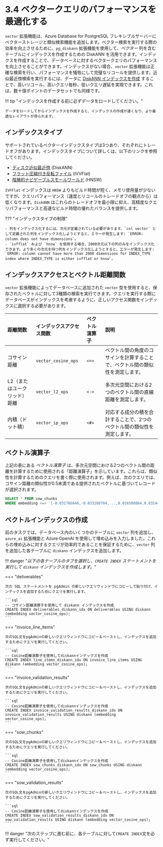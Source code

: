 # 3.4 ベクタークエリのパフォーマンスを最適化する

`vector` 拡張機能は、Azure Database for PostgreSQL フレキシブルサーバーにベクターストレージと類似検索機能を追加します。ベクター検索を実行する際の効率を向上させるために、`pg_diskann` 拡張機能を使用して、_ベクター_ 列を含むテーブルにインデックスを作成するための DiskANN を活用できます。インデックスを作成することで、データベースに対するベクタークエリのパフォーマンスを向上させることができます。インデックスがない場合、`vector` 拡張機能は正確な検索を行い、パフォーマンスを犠牲にして完璧なリコールを提供します。近似最近傍検索を実行するには、データに [DiskANN インデックスを作成](https://learn.microsoft.com/azure/postgresql/flexible-server/how-to-use-pgdiskann) することで、高いリコール、高いクエリ毎秒、低いクエリ遅延を実現できます。これは、数十億ポイントのデータセットでも同様です。

!!! tip "インデックスを作成する前に必ずデータをロードしてください。"

    データをロードしてからインデックスを作成すると、インデックスの作成が速くなり、より最適なレイアウトが得られます。

## インデックスタイプ

サポートされているベクターインデックスタイプは3つあり、それぞれにトレードオフがあります。インデックスタイプについて詳しくは、以下のリンクを参照してください。

- [ディスク近似最近傍](https://learn.microsoft.com/azure/postgresql/flexible-server/how-to-optimize-performance-pgvector#disk-approximate-nearest-neighbor-diskann) (DiskANN)
- [フラット圧縮付き反転ファイル](https://learn.microsoft.com/azure/postgresql/flexible-server/how-to-optimize-performance-pgvector#inverted-file-with-flat-compression-ivvflat) (IVVFlat)
- [階層的ナビゲーブルスモールワールド](https://learn.microsoft.com/azure/postgresql/flexible-server/how-to-optimize-performance-pgvector#hierarchical-navigable-small-worlds-hnsw) (HNSW)

`IVFFlat` インデックスは `HNSW` よりもビルド時間が短く、メモリ使用量が少ないですが、クエリパフォーマンス（速度とリコールのトレードオフの観点から）は低くなります。`DiskANN` はこれらのトレードオフを最小限に抑え、高精度なクエリパフォーマンスと高速なビルド時間の優れたバランスを提供します。

??? "インデックスタイプの制限"

    - 列をインデックス化するには、次元が定義されている必要があります。`col vector` として定義された列をインデックス化しようとすると、エラーが発生します: `ERROR: column does not have dimensions`。
    - `ivfflat` および `hnsw` を使用する場合、2000次元以下の列のみをインデックス化できます。より多くの次元を持つ列をインデックス化しようとすると、エラーが発生します: `ERROR: column cannot have more than 2000 dimensions for INDEX_TYPE index where INDEX_TYPE is either ivfflat or hnsw`。

## インデックスアクセスとベクトル距離関数

`vector` 拡張機能によってデータベースに追加された `vector` 型を使用すると、保存されたベクトルに対して3種類の検索を実行できます。クエリを実行する際にデータベースがインデックスを考慮するように、正しいアクセス関数をインデックスに選択する必要があります。

| 距離関数 | インデックスアクセス関数 | ベクトル演算子 | 説明 |
| :-- | :-- | :-- | :-- |
| コサイン距離 | `vector_cosine_ops` | `<=>` | ベクトル間の角度のコサインを計算することで、ベクトル間の類似性を測定します。 |
| L2（またはユークリッド）距離 | `vector_l2_ops` | `<->` | 多次元空間における2つのベクトル間の直線距離を測定します。 |
| 内積（ドット積） | `vector_ip_ops` | `<#>` | 対応する成分の積を合計することで、2つのベクトル間の類似性を測定します。 |

## ベクトル演算子

上記の表にある _ベクトル演算子_ は、多次元空間における2つのベクトル間の距離を計算するために使用される「距離演算子」を示しています。これらは、類似性を計算するためのクエリを書く際に使用されます。例えば、次のクエリでは、コサイン距離の類似性が0.5未満である提供されたベクトルに基づいてレコードが選択されます。

```sql title=""
SELECT * FROM sow_chunks
WHERE embedding <=> '[-0.031766646,-0.033289704,...,0.016508864,0.031440277]' < 0.5
```

## ベクトルインデックスの作成

前のタスクでは、データベース内のいくつかのテーブルに `vector` 列を追加し、`azure_ai` 拡張機能と Azure OpenAI を使用して埋め込みを入力しました。これらの埋め込みに対するクエリが効率的であることを保証するために、`vector` 列を追加した各テーブルに `diskann` インデックスを追加します。

!!! danger "_以下の各テーブルのタブを選択し、`CREATE INDEX` ステートメントを実行して `diskann` インデックスを作成します。_"

=== "deliverables"

    次の SQL ステートメントを pgAdmin の新しいクエリウィンドウにコピーして貼り付け、インデックスを追加するためにクエリを実行します。

    ```sql
    -- コサイン距離演算子を使用して diskann インデックスを作成
    CREATE INDEX deliverables_diskann_idx ON deliverables USING diskann (embedding vector_cosine_ops);
    ```

=== "invoice_line_items"

    次のSQL文をpgAdminの新しいクエリウィンドウにコピー＆ペーストし、インデックスを追加するためにクエリを実行してください。

    ```sql
    -- Cosine距離演算子を使用してdiskannインデックスを作成
    CREATE INDEX line_items_diskann_idx ON invoice_line_items USING diskann (embedding vector_cosine_ops);
    ```

=== "invoice_validation_results"

    次のSQL文をpgAdminの新しいクエリウィンドウにコピー＆ペーストし、インデックスを追加するためにクエリを実行してください。

    ```sql
    -- Cosine距離演算子を使用してdiskannインデックスを作成
    CREATE INDEX invoice_validation_results_diskann_idx ON invoice_validation_results USING diskann (embedding vector_cosine_ops);
    ```

=== "sow_chunks"

    次のSQL文をpgAdminの新しいクエリウィンドウにコピー＆ペーストし、インデックスを追加するためにクエリを実行してください。
    
    ```sql
    -- Cosine距離演算子を使用してdiskannインデックスを作成
    CREATE INDEX sow_chunks_diskann_idx ON sow_chunks USING diskann (embedding vector_cosine_ops);
    ```

=== "sow_validation_results"

    次のSQL文をpgAdminの新しいクエリウィンドウにコピー＆ペーストし、インデックスを追加するためにクエリを実行してください。

    ```sql
    -- Cosine距離演算子を使用してdiskannインデックスを作成
    CREATE INDEX sow_validation_results_diskann_idx ON sow_validation_results USING diskann (embedding vector_cosine_ops);
    ```

!!! danger "次のステップに進む前に、各テーブルに対して`CREATE INDEX`文を必ず実行してください。"
